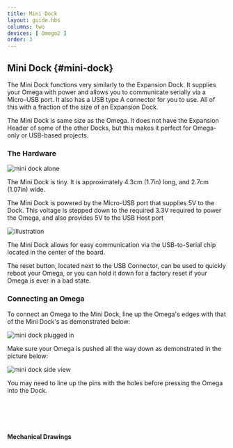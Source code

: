 ```yaml
---
title: Mini Dock
layout: guide.hbs
columns: two
devices: [ Omega2 ]
order: 3
---
```




## Mini Dock {#mini-dock}

<!-- [//]: # (Brief overview on the expansion dock and what it's used for (usb connection, power omega). Highlight it's size and how it's useful) -->
<!-- [//]: # (for Omega-only projects or USB-based projects.) -->

The Mini Dock functions very similarly to the Expansion Dock. It supplies your Omega with power and allows you to communicate serially via a Micro-USB port. It also has a USB type A connector for you to use. All of this with a fraction of the size of an Expansion Dock.

The Mini Dock is same size as the Omega. It does not have the Expansion Header of some of the other Docks, but this makes it perfect for Omega-only or USB-based projects.

### The Hardware

<!-- [//]: # (Picture of mini dock with important bits highlighted like usb port, how to plug in the Omega, power switch (which direction is ON?).) -->
<!-- [//]: # (Maybe in depth discussion of various pieces, like USB to serial chip. People like that.) -->
<!-- [//]: # (Refer to current Power Dock Expansion doc for more info) -->

![mini dock alone](https://raw.githubusercontent.com/OnionIoT/Onion-Docs/master/Omega2/Documentation/Hardware-Overview/img/mini-dock-alone.JPG)


The Mini Dock is tiny. It is approximately 4.3cm (1.7in) long, and 2.7cm (1.07in) wide.

The Mini Dock is powered by the Micro-USB port that supplies 5V to the Dock. This voltage is stepped down to the required 3.3V required to power the Omega, and also provides 5V to the USB Host port

![illustration](https://raw.githubusercontent.com/OnionIoT/Onion-Docs/master/Omega2/Documentation/Hardware-Overview/img/mini-dock-illustration.jpg)


The Mini Dock allows for easy communication via the USB-to-Serial chip located in the center of the board.

The reset button, located next to the USB Connector, can be used to quickly reboot your Omega, or you can hold it down for a factory reset if your Omega is ever in a bad state.

### Connecting an Omega

<!-- [//]: # (picture guide on how to properly plug in an Omega) -->

To connect an Omega to the Mini Dock, line up the Omega's edges with that of the Mini Dock's as demonstrated below:

![mini dock plugged in](https://raw.githubusercontent.com/OnionIoT/Onion-Docs/master/Omega2/Documentation/Hardware-Overview/img/mini-dock-top-plugged-in.JPG)

Make sure your Omega is pushed all the way down as demonstrated in the picture below:


![mini dock side view](https://raw.githubusercontent.com/OnionIoT/Onion-Docs/master/Omega2/Documentation/Hardware-Overview/img/mini-dock-side-view.JPG)

You may need to line up the pins with the holes before pressing the Omega into the Dock.


<!-- #### The Mini Dock at a Glance -->

<!-- [//]: # (illustration with all of the key parts labelled - see https://wiki.onion.io/Tutorials/Expansions/Using-the-Power-Dock#the-hardware_the-power-dock-at-a-glance for an example) -->


<!-- Micro USB Port -->
```{r child = '../shared/Hardware-Overview-Component-1-Micro-USB-Port.md'}
```

<!-- USB-to-Serial -->
```{r child = '../shared/Hardware-Overview-Component-2-USB-to-Serial.md'}
```

<!-- USB-to-Serial -->
```{r child = '../shared/Hardware-Overview-Component-4-Power-Switch.md'}
```

<!-- Reset Button -->
```{r child = '../shared/Hardware-Overview-Component-0-Reset-Button.md'}
```

<!-- USB Port -->
```{r child = '../shared/Hardware-Overview-Component-5-Omega-USB-Port.md'}
```

#### Mechanical Drawings

<!-- [//]: # (insert gabe's dope mechanical drawings) -->



<!-- [//]: # (LATER: Add using the dock:) -->
<!-- [//]: # ( - usb storage ) -->
<!-- [//]: # ( - controlling a usb serial device) -->
